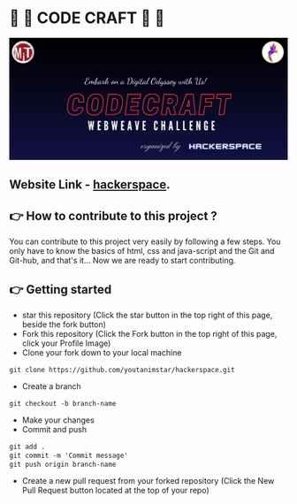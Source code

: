 # :partying_face: :partying_face: **CODE CRAFT** :partying_face: :partying_face:
![Logo](https://github.com/youtanimstar/hackerspace/blob/main/public/banner.jpeg)

## Website Link - [hackerspace](https://codecraft-hackerspace.netlify.app/).



## :point_right: How to contribute to this project ?
You can contribute to this project very easily by following a few steps. You only have to know the basics of html, css and java-script and the Git and Git-hub, and that's it... Now we are ready to start contributing.
## :point_right: Getting started

- star this repository (Click the star button in the top right of this page, beside the fork button)
- Fork this repository (Click the Fork button in the top right of this page, click your Profile Image)
- Clone your fork down to your local machine
```
git clone https://github.com/youtanimstar/hackerspace.git
```
- Create a branch
```
git checkout -b branch-name
```
- Make your changes 
- Commit and push
```
git add .
git commit -m 'Commit message'
git push origin branch-name
```
- Create a new pull request from your forked repository (Click the New Pull Request button located at the top of your repo)

